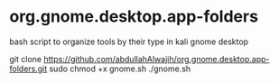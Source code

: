 # org.gnome.desktop.app-folders
bash script to organize tools by their type in kali gnome desktop



git clone https://github.com/abdullahAlwajih/org.gnome.desktop.app-folders.git
sudo chmod +x gnome.sh
./gnome.sh
